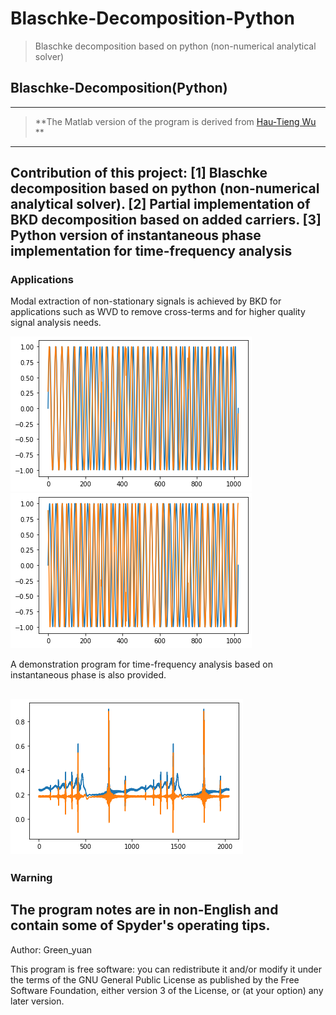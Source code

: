 # Blaschke-Decomposition-Python
> Blaschke decomposition based on python (non-numerical analytical solver)
## Blaschke-Decomposition(Python)
---
> **The Matlab version of the program is derived from [Hau-Tieng Wu](https://github.com/hautiengwu/BlaschkeDecomposition) **
---
Contribution of this project:
[1] Blaschke decomposition based on python (non-numerical analytical solver).
[2] Partial implementation of BKD decomposition based on added carriers.
[3] Python version of instantaneous phase implementation for time-frequency analysis
---
### Applications

Modal extraction of non-stationary signals is achieved by BKD for applications such as WVD to remove cross-terms and for higher quality signal analysis needs.

![](TFAfigure/y1.png) 
![](TFAfigure/y2.png) 

A demonstration program for time-frequency analysis based on instantaneous phase is also provided.

![](TFAfigure/TFAbydePhase.png) 
---
### **Warning**

The program notes are in non-English and contain some of Spyder's operating tips.
------
Author: Green_yuan

This program is free software: you can redistribute it and/or modify
it under the terms of the GNU General Public License as
published by the Free Software Foundation, either version 3 of the
License, or (at your option) any later version.
